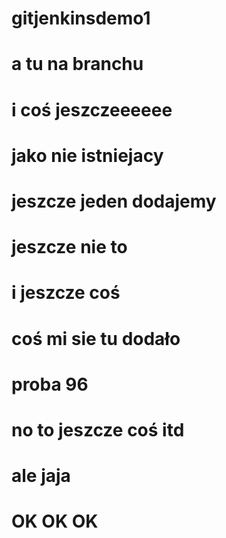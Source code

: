 # gitjenkinsdemo1

# a tu na branchu

# i coś jeszczeeeeee

# jako nie istniejacy 

# jeszcze jeden dodajemy

# jeszcze nie to

# i jeszcze coś

# coś mi sie tu dodało

# proba 96

# no to jeszcze coś itd

# ale jaja

# OK OK OK 
